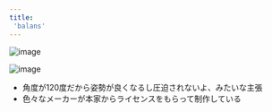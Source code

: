 ```yaml
---
title:
 'balans'
---
```


![image](https://gyazo.com/0413c569ac9bd3e4d25a5f567a8eda59/thumb/1000)

![image](https://gyazo.com/36667f6dd50693bfa7279ee2cb71115d/thumb/1000)
- 角度が120度だから姿勢が良くなるし圧迫されないよ、みたいな主張
- 色々なメーカーが本家からライセンスをもらって制作している
